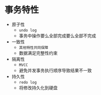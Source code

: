 # 事务特性

- 原子性
  - `undo log`
  - 事务中操作要么全部完成要么全部不完成
- 一致性
  - `其他特性共同保障`
  - 数据满足完整性约束
- 隔离性
  - `MVCC`
  - 避免并发事务执行顺序导致结果不一致
- 持久性
  - `redo log`
  - 将修改持久化到硬盘

